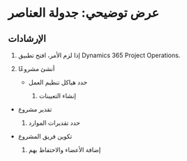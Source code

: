 ﻿---
demo:
    title: 'عرض توضيحي: جدولة العناصر'
    module: 'الوحدة 5: تعرف على أساسيات Dynamics 365 Project Operations'
---

# عرض توضيحي: جدولة العناصر

## الإرشادات

1. إذا لزم الأمر، افتح تطبيق Dynamics 365 Project Operations. 

2. أنشئ مشروعًا

	- حدد هياكل تنظيم العمل

		1. إنشاء التعيينات

- تقدير مشروع

	1. حدد تقديرات الموارد

- تكوين فريق المشروع

	1. إضافة الأعضاء والاحتفاظ بهم

